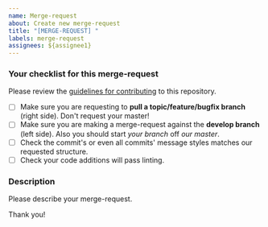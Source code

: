 ```yaml
---
name: Merge-request
about: Create new merge-request
title: "[MERGE-REQUEST] "
labels: merge-request
assignees: ${assignee1}
---
```


### Your checklist for this merge-request

Please review the [guidelines for contributing](CONTRIBUTING.md) to this repository.

- [ ] Make sure you are requesting to **pull a topic/feature/bugfix branch** (right side). Don't request your master!
- [ ] Make sure you are making a merge-request against the **develop branch** (left side). Also you should start *your branch* off *our master*.
- [ ] Check the commit's or even all commits' message styles matches our requested structure.
- [ ] Check your code additions will pass linting.

### Description
Please describe your merge-request.

Thank you!
